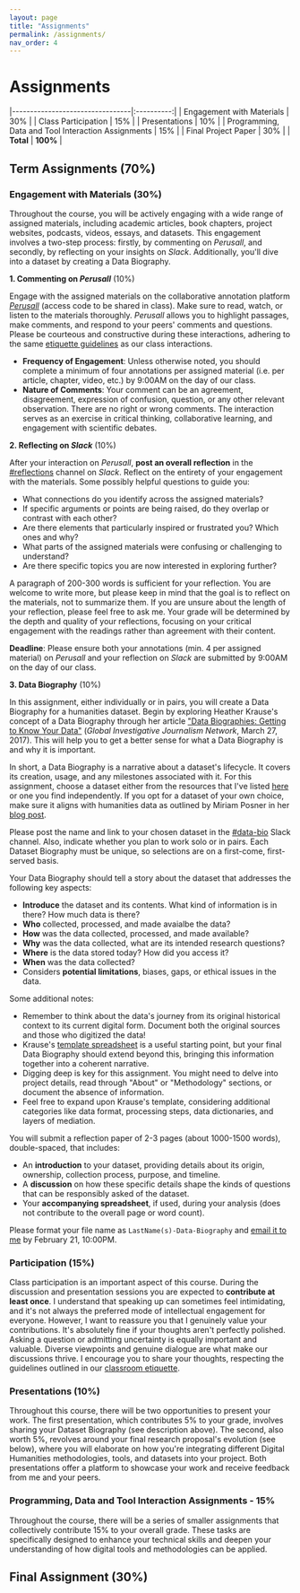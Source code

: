 ```yaml
---
layout: page
title: "Assignments"
permalink: /assignments/
nav_order: 4
---
```


# Assignments

|---------------------------------|:----------:|
| Engagement with Materials       |     30%    |
| Class Participation             |     15%    |
| Presentations                   |     10%    |
| Programming, Data and Tool Interaction Assignments |     15%    |
| Final Project Paper             |     30%    |
| **Total**                       |   **100%** |


## Term Assignments (70%)

### Engagement with Materials (30%)

Throughout the course, you will be actively engaging with a wide range of assigned materials, including academic articles, book chapters, project websites, podcasts, videos, essays, and datasets. This engagement involves a two-step process: firstly, by commenting on _Perusall_, and secondly, by reflecting on your insights on _Slack_. Additionally, you'll dive into a dataset by creating a Data Biography.

**1. Commenting on _Perusall_** (10%)

Engage with the assigned materials on the collaborative annotation platform [_Perusall_](https://www.perusall.com/) (access code to be shared in class). Make sure to read, watch, or listen to the materials thoroughly. _Perusall_ allows you to highlight passages, make comments, and respond to your peers' comments and questions. Please be courteous and constructive during these interactions, adhering to the same [etiquette guidelines](https://whaverals.github.io/IntroDH2024/policies/#class-etiquette) as our class interactions.

- **Frequency of Engagement**: Unless otherwise noted, you should complete a minimum of four annotations per assigned material (i.e. per article, chapter, video, etc.) by 9:00AM on the day of our class.
- **Nature of Comments**: Your comment can be an agreement, disagreement, expression of confusion, question, or any other relevant observation. There are no right or wrong comments. The interaction serves as an exercise in critical thinking, collaborative learning, and engagement with scientific debates.

**2. Reflecting on _Slack_** (10%)

After your interaction on _Perusall_, **post an overall reflection** in the [#reflections](https://introtodh--spring2024.slack.com/archives/C06F1KS1ULT) channel on _Slack_. Reflect on the entirety of your engagement with the materials. Some possibly helpful questions to guide you:

- What connections do you identify across the assigned materials?
- If specific arguments or points are being raised, do they overlap or contrast with each other?
- Are there elements that particularly inspired or frustrated you? Which ones and why?
- What parts of the assigned materials were confusing or challenging to understand?
- Are there specific topics you are now interested in exploring further?

A paragraph of 200-300 words is sufficient for your reflection. You are welcome to write more, but please keep in mind that the goal is to reflect on the materials, not to summarize them. If you are unsure about the length of your reflection, please feel free to ask me. Your grade will be determined by the depth and quality of your reflections, focusing on your critical engagement with the readings rather than agreement with their content.

**Deadline**: Please ensure both your annotations (min. 4 per assigned material) on _Perusall_ and your reflection on _Slack_ are submitted by 9:00AM on the day of our class.

**3. Data Biography** (10%)

In this assignment, either individually or in pairs, you will create a Data Biography for a humanities dataset. Begin by exploring Heather Krause's concept of a Data Biography through her article ["Data Biographies: Getting to Know Your Data"](https://gijn.org/2017/03/27/data-biographies-getting-to-know-your-data/) (_Global Investigative Journalism Network_, March 27, 2017). This will help you to get a better sense for what a Data Biography is and why it is important.

In short, a Data Biography is a narrative about a dataset's lifecycle. It covers its creation, usage, and any milestones associated with it. For this assignment, choose a dataset either from the resources that I've listed [here](https://whaverals.github.io/IntroDH2024/resources/datasets) or one you find independently. If you opt for a dataset of your own choice, make sure it aligns with humanities data as outlined by Miriam Posner in her [blog post](http://miriamposner.com/blog/humanities-data-a-necessary-contradiction/). 

Please post the name and link to your chosen dataset in the [#data-bio](https://introtodh--spring2024.slack.com/archives/C06FXCCP0JX) Slack channel. Also, indicate whether you plan to work solo or in pairs. Each Dataset Biography must be unique, so selections are on a first-come, first-served basis.

Your Data Biography should tell a story about the dataset that addresses the following key aspects:

- **Introduce** the dataset and its contents. What kind of information is in there? How much data is there?
- **Who** collected, processed, and made avaialbe the data?
- **How** was the data collected, processed, and made available?
- **Why** was the data collected, what are its intended research questions?
- **Where** is the data stored today? How did you access it?
- **When** was the data collected?
- Considers **potential limitations**, biases, gaps, or ethical issues in the data.

Some additional notes:

- Remember to think about the data's journey from its original historical context to its current digital form. Document both the original sources and those who digitized the data!
- Krause's [template spreadsheet](https://docs.google.com/spreadsheets/d/1Ych5dzBfGLoQGYb-Jtq6VMn0PKdj_Y_tk6nGjopEduw/edit#gid=0) is a useful starting point, but your final Data Biography should extend beyond this, bringing this information together into a coherent narrative.
- Digging deep is key for this assignment. You might need to delve into project details, read through "About" or "Methodology" sections, or document the absence of information.
- Feel free to expand upon Krause's template, considering additional categories like data format, processing steps, data dictionaries, and layers of mediation.

You will submit a reflection paper of 2-3 pages (about 1000-1500 words), double-spaced, that includes:

- An **introduction** to your dataset, providing details about its origin, ownership, collection process, purpose, and timeline.
- A **discussion** on how these specific details shape the kinds of questions that can be responsibly asked of the dataset.
- Your **accompanying spreadsheet**, if used, during your analysis (does not contribute to the overall page or word count).

Please format your file name as `LastName(s)-Data-Biography` and [email it to me](mailto:wouter.haverals@princeton.edu) by February 21, 10:00PM.

### Participation (15%)

Class participation is an important aspect of this course. During the <span class="label label-blue">discussion</span> and <span class="label label-green">presentation</span> sessions you are expected to **contribute at least once**. I understand that speaking up can sometimes feel intimidating, and it's not always the preferred mode of intellectual engagement for everyone. However, I want to reassure you that I genuinely value your contributions. It's absolutely fine if your thoughts aren't perfectly polished. Asking a question or admitting uncertainty is equally important and valuable. Diverse viewpoints and genuine dialogue are what make our discussions thrive. I encourage you to share your thoughts, respecting the guidelines outlined in our [classroom etiquette](https://whaverals.github.io/IntroDH2024/policies/#class-etiquette).

### Presentations (10%)

Throughout this course, there will be two opportunities to present your work. The first presentation, which contributes 5% to your grade, involves sharing your Dataset Biography (see description above). The second, also worth 5%, revolves around your final research proposal's evolution (see below), where you will elaborate on how you're integrating different Digital Humanities methodologies, tools, and datasets into your project.  Both presentations offer a platform to showcase your work and receive feedback from me and your peers.

### Programming, Data and Tool Interaction Assignments - 15%

Throughout the course, there will be a series of smaller assignments that collectively contribute 15% to your overall grade. These tasks are specifically designed to enhance your technical skills and deepen your understanding of how digital tools and methodologies can be applied.

## Final Assignment (30%)

